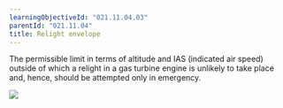 ```yaml
---
learningObjectiveId: "021.11.04.03"
parentId: "021.11.04"
title: Relight envelope
---
```


The permissible limit in terms of altitude and IAS (indicated air speed) outside
of which a relight in a gas turbine engine is unlikely to take place and, hence,
should be attempted only in emergency.

<img src="images/021.11.04.03-01.png" />
